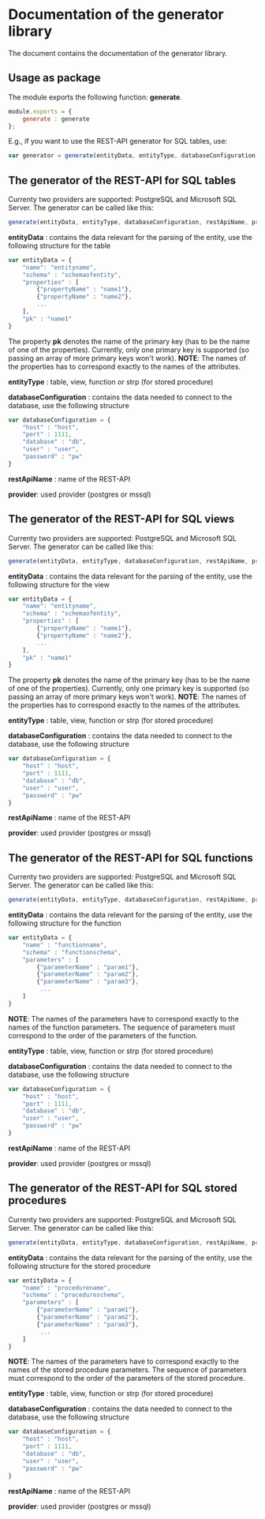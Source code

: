 # Documentation of the generator library

The document contains the documentation of the generator library.

## Usage as package
The module exports the following function: **generate**.

```javascript
module.exports = {
    generate : generate
};
```
E.g., if you want to use the REST-API generator for SQL tables, use: 
```javascript
var generator = generate(entityData, entityType, databaseConfiguration, restApiName, provider);
```

## The generator of the REST-API for SQL tables 
Currenty two providers are supported: PostgreSQL and Microsoft SQL Server.
The generator can be called like this:
```javascript
generate(entityData, entityType, databaseConfiguration, restApiName, provider);
```
**entityData** : contains the data relevant for the parsing of the entity, 
use the following structure for the table
```javascript
var entityData = {
    "name": "entityname",
    "schema" : "schemaofentity",
    "properties" : [
        {"propertyName" : "name1"},
        {"propertyName" : "name2"},
        ...
    ],
    "pk" : "name1"
}
```
The property **pk** denotes the name of the primary key (has to be the name of one of the properties).
Currently, only one primary key is supported (so passing an array of more primary keys won't work).
**NOTE**: The names of the properties has to correspond exactly to the names of the attributes.

**entityType** : table, view, function or strp (for stored procedure)

**databaseConfiguration** : contains the data needed to connect to the database, 
use the following structure
```javascript
var databaseConfiguration = {
    "host" : "host",
    "port" : 1111,
    "database" : "db",
    "user" : "user",
    "password" : "pw"
}
```
**restApiName** : name of the REST-API

**provider**: used provider (postgres or mssql)

## The generator of the REST-API for SQL views
Currenty two providers are supported: PostgreSQL and Microsoft SQL Server.
The generator can be called like this:
```javascript
generate(entityData, entityType, databaseConfiguration, restApiName, provider);
```
**entityData** : contains the data relevant for the parsing of the entity, 
use the following structure for the view
```javascript
var entityData = {
    "name": "entityname",
    "schema" : "schemaofentity",
    "properties" : [
        {"propertyName" : "name1"},
        {"propertyName" : "name2"},
        ...
    ],
    "pk" : "name1"
}
```
The property **pk** denotes the name of the primary key (has to be the name of one of the properties).
Currently, only one primary key is supported (so passing an array of more primary keys won't work).
**NOTE**: The names of the properties has to correspond exactly to the names of the attributes.

**entityType** : table, view, function or strp (for stored procedure)

**databaseConfiguration** : contains the data needed to connect to the database, 
use the following structure
```javascript
var databaseConfiguration = {
    "host" : "host",
    "port" : 1111,
    "database" : "db",
    "user" : "user",
    "password" : "pw"
}
```
**restApiName** : name of the REST-API

**provider**: used provider (postgres or mssql)

## The generator of the REST-API for SQL functions
Currenty two providers are supported: PostgreSQL and Microsoft SQL Server.
The generator can be called like this:
```javascript
generate(entityData, entityType, databaseConfiguration, restApiName, provider);
```
**entityData** : contains the data relevant for the parsing of the entity, 
use the following structure for the function
```javascript
var entityData = {
    "name" : "functionname",
    "schema" : "functionschema",
    "parameters" : [
        {"parameterName" : "param1"},
        {"parameterName" : "param2"},
        {"parameterName" : "param3"},
         ...
    ]
}
```

**NOTE**: The names of the parameters have to correspond exactly to the names of the function parameters.
The sequence of parameters must correspond to the order of the parameters of the function.


**entityType** : table, view, function or strp (for stored procedure)

**databaseConfiguration** : contains the data needed to connect to the database, 
use the following structure
```javascript
var databaseConfiguration = {
    "host" : "host",
    "port" : 1111,
    "database" : "db",
    "user" : "user",
    "password" : "pw"
}
```
**restApiName** : name of the REST-API

**provider**: used provider (postgres or mssql)

## The generator of the REST-API for SQL stored procedures
Currenty two providers are supported: PostgreSQL and Microsoft SQL Server.
The generator can be called like this:
```javascript
generate(entityData, entityType, databaseConfiguration, restApiName, provider);
```
**entityData** : contains the data relevant for the parsing of the entity, 
use the following structure for the stored procedure
```javascript
var entityData = {
    "name" : "procedurename",
    "schema" : "procedureschema",
    "parameters" : [
        {"parameterName" : "param1"},
        {"parameterName" : "param2"},
        {"parameterName" : "param3"},
         ...
    ]
}
```

**NOTE**: The names of the parameters have to correspond exactly to the names of the stored procedure parameters.
The sequence of parameters must correspond to the order of the parameters of the stored procedure.


**entityType** : table, view, function or strp (for stored procedure)

**databaseConfiguration** : contains the data needed to connect to the database, 
use the following structure
```javascript
var databaseConfiguration = {
    "host" : "host",
    "port" : 1111,
    "database" : "db",
    "user" : "user",
    "password" : "pw"
}
```
**restApiName** : name of the REST-API

**provider**: used provider (postgres or mssql)